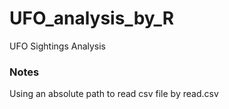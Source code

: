 # UFO_analysis_by_R

UFO Sightings Analysis

### Notes

Using an absolute path to read csv file by read.csv